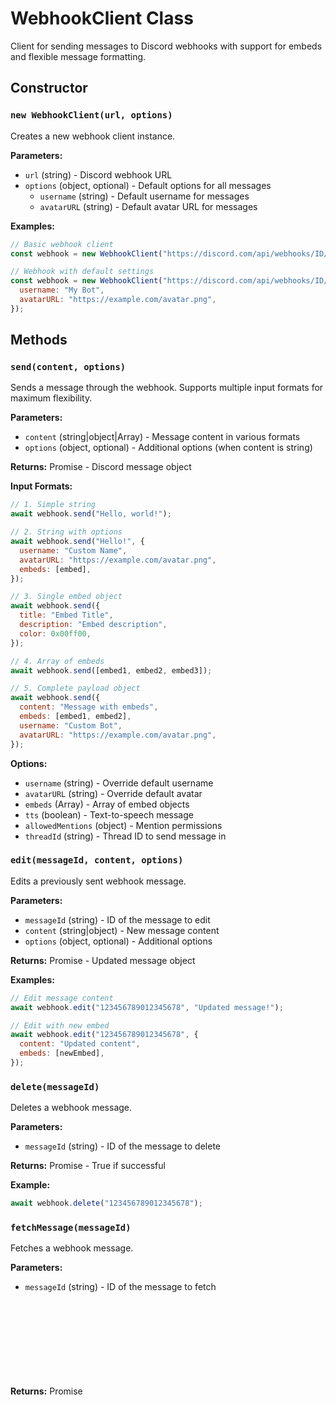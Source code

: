 # WebhookClient Class

Client for sending messages to Discord webhooks with support for embeds and flexible message formatting.

## Constructor

### `new WebhookClient(url, options)`

Creates a new webhook client instance.

**Parameters:**

- `url` (string) - Discord webhook URL
- `options` (object, optional) - Default options for all messages
  - `username` (string) - Default username for messages
  - `avatarURL` (string) - Default avatar URL for messages

**Examples:**

```javascript
// Basic webhook client
const webhook = new WebhookClient("https://discord.com/api/webhooks/ID/TOKEN");

// Webhook with default settings
const webhook = new WebhookClient("https://discord.com/api/webhooks/ID/TOKEN", {
  username: "My Bot",
  avatarURL: "https://example.com/avatar.png",
});
```

## Methods

### `send(content, options)`

Sends a message through the webhook. Supports multiple input formats for maximum flexibility.

**Parameters:**

- `content` (string|object|Array) - Message content in various formats
- `options` (object, optional) - Additional options (when content is string)

**Returns:** Promise<object> - Discord message object

**Input Formats:**

```javascript
// 1. Simple string
await webhook.send("Hello, world!");

// 2. String with options
await webhook.send("Hello!", {
  username: "Custom Name",
  avatarURL: "https://example.com/avatar.png",
  embeds: [embed],
});

// 3. Single embed object
await webhook.send({
  title: "Embed Title",
  description: "Embed description",
  color: 0x00ff00,
});

// 4. Array of embeds
await webhook.send([embed1, embed2, embed3]);

// 5. Complete payload object
await webhook.send({
  content: "Message with embeds",
  embeds: [embed1, embed2],
  username: "Custom Bot",
  avatarURL: "https://example.com/avatar.png",
});
```

**Options:**

- `username` (string) - Override default username
- `avatarURL` (string) - Override default avatar
- `embeds` (Array) - Array of embed objects
- `tts` (boolean) - Text-to-speech message
- `allowedMentions` (object) - Mention permissions
- `threadId` (string) - Thread ID to send message in

### `edit(messageId, content, options)`

Edits a previously sent webhook message.

**Parameters:**

- `messageId` (string) - ID of the message to edit
- `content` (string|object) - New message content
- `options` (object, optional) - Additional options

**Returns:** Promise<object> - Updated message object

**Examples:**

```javascript
// Edit message content
await webhook.edit("123456789012345678", "Updated message!");

// Edit with new embed
await webhook.edit("123456789012345678", {
  content: "Updated content",
  embeds: [newEmbed],
});
```

### `delete(messageId)`

Deletes a webhook message.

**Parameters:**

- `messageId` (string) - ID of the message to delete

**Returns:** Promise<boolean> - True if successful

**Example:**

```javascript
await webhook.delete("123456789012345678");
```

### `fetchMessage(messageId)`

Fetches a webhook message.

**Parameters:**

- `messageId` (string) - ID of the message to fetch

**Returns:** Promise<object> - Message object

**Example:**

```javascript
const message = await webhook.fetchMessage("123456789012345678");
console.log(`Message content: ${message.content}`);
```

## Static Methods

### `WebhookClient.createEmbed(data)`

Helper method to create embed objects with proper formatting.

**Parameters:**

- `data` (object) - Embed data
  - `title` (string) - Embed title
  - `description` (string) - Embed description
  - `url` (string) - Title URL
  - `color` (number) - Embed color (hex)
  - `timestamp` (string) - ISO timestamp
  - `footer` (object) - Footer data
    - `text` (string) - Footer text
    - `iconURL` (string) - Footer icon URL
  - `image` (string) - Large image URL
  - `thumbnail` (string) - Thumbnail image URL
  - `author` (object) - Author data
    - `name` (string) - Author name
    - `url` (string) - Author URL
    - `iconURL` (string) - Author icon URL
  - `fields` (Array) - Array of field objects
    - `name` (string) - Field name
    - `value` (string) - Field value
    - `inline` (boolean) - Whether field is inline

**Returns:** object - Formatted embed object

**Example:**

```javascript
const embed = WebhookClient.createEmbed({
  title: "Example Embed",
  description: "This is an example embed",
  color: 0x00ff00,
  timestamp: new Date().toISOString(),
  footer: { text: "Footer text", iconURL: "https://example.com/icon.png" },
  author: { name: "Author Name", iconURL: "https://example.com/author.png" },
  fields: [
    { name: "Field 1", value: "Value 1", inline: true },
    { name: "Field 2", value: "Value 2", inline: true },
  ],
});
```

### `WebhookClient.parseURL(url)`

Parses a webhook URL to extract ID and token.

**Parameters:**

- `url` (string) - Discord webhook URL

**Returns:** object - Parsed webhook data

- `id` (string) - Webhook ID
- `token` (string) - Webhook token

**Example:**

```javascript
const parsed = WebhookClient.parseURL(
  "https://discord.com/api/webhooks/123456789/abcdef123456",
);
console.log(`ID: ${parsed.id}, Token: ${parsed.token}`);
```

## Examples

### Basic Usage

```javascript
const { WebhookClient } = require("discord-self-lite");

// Create webhook client
const webhook = new WebhookClient("YOUR_WEBHOOK_URL", {
  username: "Status Bot",
  avatarURL: "https://example.com/bot-avatar.png",
});

// Send simple message
await webhook.send("🚀 System startup complete!");

// Send with custom settings
await webhook.send("🔧 Maintenance mode enabled", {
  username: "Maintenance Bot",
  avatarURL: "https://example.com/maintenance-icon.png",
});
```

### Rich Embeds

```javascript
// Create a rich embed
const statusEmbed = WebhookClient.createEmbed({
  title: "📊 System Status",
  description: "Current system status and metrics",
  color: 0x00ff00,
  timestamp: new Date().toISOString(),
  thumbnail: "https://example.com/status-icon.png",
  fields: [
    { name: "🖥️ CPU Usage", value: "45%", inline: true },
    { name: "💾 Memory", value: "2.1GB / 8GB", inline: true },
    { name: "💿 Disk Space", value: "156GB / 500GB", inline: true },
    { name: "🌐 Network", value: "↗️ 125 Mbps ↘️ 80 Mbps", inline: false },
    { name: "⏱️ Uptime", value: "7 days, 14 hours", inline: true },
    { name: "🔄 Last Restart", value: "<t:1694649600:R>", inline: true },
  ],
  footer: { text: "Last updated", iconURL: "https://example.com/clock.png" },
});

await webhook.send(statusEmbed);
```

### Error Reporting

````javascript
async function reportError(error) {
  const errorEmbed = WebhookClient.createEmbed({
    title: "❌ Error Report",
    description: "```\n" + error.stack + "\n```",
    color: 0xff0000,
    timestamp: new Date().toISOString(),
    fields: [
      { name: "Error Type", value: error.name, inline: true },
      { name: "Error Message", value: error.message, inline: true },
      { name: "Timestamp", value: new Date().toLocaleString(), inline: true },
    ],
    footer: { text: "Error Monitoring System" },
  });

  await webhook.send("🚨 **Critical Error Detected**", {
    embeds: [errorEmbed],
    username: "Error Monitor",
    avatarURL: "https://example.com/error-icon.png",
  });
}

// Usage
try {
  // Some code that might throw an error
  throw new Error("Database connection failed");
} catch (error) {
  await reportError(error);
}
````

### Notification System

```javascript
class NotificationSystem {
  constructor(webhookURL) {
    this.webhook = new WebhookClient(webhookURL, {
      username: "Notification System",
      avatarURL: "https://example.com/notification-icon.png",
    });
  }

  async info(title, message) {
    await this.webhook.send({
      embeds: [
        WebhookClient.createEmbed({
          title: `ℹ️ ${title}`,
          description: message,
          color: 0x3498db,
          timestamp: new Date().toISOString(),
        }),
      ],
    });
  }

  async success(title, message) {
    await this.webhook.send({
      embeds: [
        WebhookClient.createEmbed({
          title: `✅ ${title}`,
          description: message,
          color: 0x2ecc71,
          timestamp: new Date().toISOString(),
        }),
      ],
    });
  }

  async warning(title, message) {
    await this.webhook.send({
      embeds: [
        WebhookClient.createEmbed({
          title: `⚠️ ${title}`,
          description: message,
          color: 0xf39c12,
          timestamp: new Date().toISOString(),
        }),
      ],
    });
  }

  async error(title, message) {
    await this.webhook.send({
      embeds: [
        WebhookClient.createEmbed({
          title: `❌ ${title}`,
          description: message,
          color: 0xe74c3c,
          timestamp: new Date().toISOString(),
        }),
      ],
    });
  }
}

// Usage
const notifications = new NotificationSystem("YOUR_WEBHOOK_URL");

await notifications.info(
  "System Update",
  "System will be updated in 30 minutes",
);
await notifications.success(
  "Deployment Complete",
  "Version 2.1.0 deployed successfully",
);
await notifications.warning("High Memory Usage", "Memory usage is above 80%");
await notifications.error(
  "Service Down",
  "Payment service is currently unavailable",
);
```

### Message Management

```javascript
async function manageWebhookMessages() {
  // Send initial message
  const message1 = await webhook.send("🔄 Processing request...");
  console.log(`Sent message: ${message1.id}`);

  // Simulate processing time
  await new Promise((resolve) => setTimeout(resolve, 3000));

  // Update the message
  await webhook.edit(message1.id, "✅ Request processed successfully!");

  // Send another message
  const message2 = await webhook.send("📊 Generating report...");

  // Simulate more processing
  await new Promise((resolve) => setTimeout(resolve, 2000));

  // Update with embed
  await webhook.edit(message2.id, {
    content: "📈 Report Generated",
    embeds: [
      WebhookClient.createEmbed({
        title: "Processing Report",
        description: "Task completed successfully",
        color: 0x00ff00,
        fields: [
          { name: "Duration", value: "5 seconds", inline: true },
          { name: "Status", value: "Complete", inline: true },
        ],
      }),
    ],
  });

  // Clean up after some time
  setTimeout(async () => {
    await webhook.delete(message1.id);
    await webhook.delete(message2.id);
    console.log("Cleaned up temporary messages");
  }, 10000);
}

await manageWebhookMessages();
```

### Flexible Message Formats

```javascript
// All these work with the same send() method:

// 1. Simple text
await webhook.send("Hello, world!");

// 2. Text with options
await webhook.send("Important message!", {
  username: "Alert Bot",
  tts: true,
});

// 3. Just an embed
await webhook.send({
  title: "Announcement",
  description: "Server maintenance tonight",
  color: 0xffaa00,
});

// 4. Multiple embeds
await webhook.send([
  { title: "Embed 1", color: 0xff0000 },
  { title: "Embed 2", color: 0x00ff00 },
  { title: "Embed 3", color: 0x0000ff },
]);

// 5. Complex payload
await webhook.send({
  content: "🎉 **Special Announcement**",
  embeds: [
    WebhookClient.createEmbed({
      title: "New Feature Released!",
      description: "Check out our latest update",
      color: 0x5865f2,
      image: "https://example.com/feature-preview.png",
    }),
  ],
  username: "Feature Bot",
  avatarURL: "https://example.com/feature-icon.png",
});
```

### URL Parsing Utility

```javascript
// Parse webhook URL
try {
  const webhookData = WebhookClient.parseURL(
    "https://discord.com/api/webhooks/123456789/abcdef123456",
  );
  console.log(`Webhook ID: ${webhookData.id}`);
  console.log(`Webhook Token: ${webhookData.token}`);

  // Use parsed data to create client
  const webhook = new WebhookClient(
    `https://discord.com/api/webhooks/${webhookData.id}/${webhookData.token}`,
  );
} catch (error) {
  console.error("Invalid webhook URL:", error.message);
}
```

---

**Navigation:**

- [← Back to API Reference](README.md)
- [← Channel Class](Channel.md)
- [Client Class](Client.md)
- [Message Class](Message.md)
